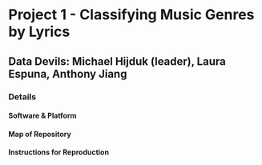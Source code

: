 # Project 1 - Classifying Music Genres by Lyrics

## Data Devils: Michael Hijduk (leader), Laura Espuna, Anthony Jiang

### Details

#### Software & Platform

#### Map of Repository

#### Instructions for Reproduction

